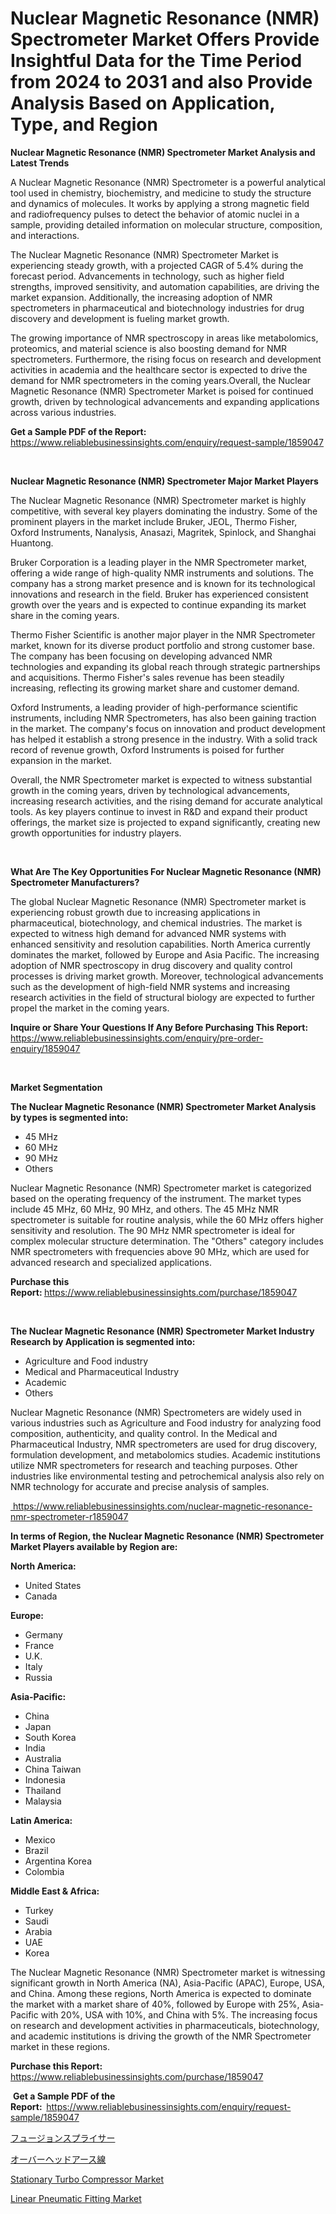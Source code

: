 <p><h1>Nuclear Magnetic Resonance (NMR) Spectrometer Market Offers Provide Insightful Data for the Time Period from 2024 to 2031 and also Provide Analysis Based on Application, Type, and Region</h1></p><p><strong>Nuclear Magnetic Resonance (NMR) Spectrometer Market Analysis and Latest Trends</strong></p>
<p><p>A Nuclear Magnetic Resonance (NMR) Spectrometer is a powerful analytical tool used in chemistry, biochemistry, and medicine to study the structure and dynamics of molecules. It works by applying a strong magnetic field and radiofrequency pulses to detect the behavior of atomic nuclei in a sample, providing detailed information on molecular structure, composition, and interactions.</p><p>The Nuclear Magnetic Resonance (NMR) Spectrometer Market is experiencing steady growth, with a projected CAGR of 5.4% during the forecast period. Advancements in technology, such as higher field strengths, improved sensitivity, and automation capabilities, are driving the market expansion. Additionally, the increasing adoption of NMR spectrometers in pharmaceutical and biotechnology industries for drug discovery and development is fueling market growth.</p><p>The growing importance of NMR spectroscopy in areas like metabolomics, proteomics, and material science is also boosting demand for NMR spectrometers. Furthermore, the rising focus on research and development activities in academia and the healthcare sector is expected to drive the demand for NMR spectrometers in the coming years.Overall, the Nuclear Magnetic Resonance (NMR) Spectrometer Market is poised for continued growth, driven by technological advancements and expanding applications across various industries.</p></p>
<p><strong>Get a Sample PDF of the Report:&nbsp;</strong> <a href="https://www.reliablebusinessinsights.com/enquiry/request-sample/1859047">https://www.reliablebusinessinsights.com/enquiry/request-sample/1859047</a></p>
<p>&nbsp;</p>
<p><strong>Nuclear Magnetic Resonance (NMR) Spectrometer Major Market Players</strong></p>
<p><p>The Nuclear Magnetic Resonance (NMR) Spectrometer market is highly competitive, with several key players dominating the industry. Some of the prominent players in the market include Bruker, JEOL, Thermo Fisher, Oxford Instruments, Nanalysis, Anasazi, Magritek, Spinlock, and Shanghai Huantong.</p><p>Bruker Corporation is a leading player in the NMR Spectrometer market, offering a wide range of high-quality NMR instruments and solutions. The company has a strong market presence and is known for its technological innovations and research in the field. Bruker has experienced consistent growth over the years and is expected to continue expanding its market share in the coming years.</p><p>Thermo Fisher Scientific is another major player in the NMR Spectrometer market, known for its diverse product portfolio and strong customer base. The company has been focusing on developing advanced NMR technologies and expanding its global reach through strategic partnerships and acquisitions. Thermo Fisher's sales revenue has been steadily increasing, reflecting its growing market share and customer demand.</p><p>Oxford Instruments, a leading provider of high-performance scientific instruments, including NMR Spectrometers, has also been gaining traction in the market. The company's focus on innovation and product development has helped it establish a strong presence in the industry. With a solid track record of revenue growth, Oxford Instruments is poised for further expansion in the market.</p><p>Overall, the NMR Spectrometer market is expected to witness substantial growth in the coming years, driven by technological advancements, increasing research activities, and the rising demand for accurate analytical tools. As key players continue to invest in R&D and expand their product offerings, the market size is projected to expand significantly, creating new growth opportunities for industry players.</p></p>
<p>&nbsp;</p>
<p><strong>What Are The Key Opportunities For Nuclear Magnetic Resonance (NMR) Spectrometer Manufacturers?</strong></p>
<p><p>The global Nuclear Magnetic Resonance (NMR) Spectrometer market is experiencing robust growth due to increasing applications in pharmaceutical, biotechnology, and chemical industries. The market is expected to witness high demand for advanced NMR systems with enhanced sensitivity and resolution capabilities. North America currently dominates the market, followed by Europe and Asia Pacific. The increasing adoption of NMR spectroscopy in drug discovery and quality control processes is driving market growth. Moreover, technological advancements such as the development of high-field NMR systems and increasing research activities in the field of structural biology are expected to further propel the market in the coming years.</p></p>
<p><strong>Inquire or Share Your Questions If Any Before Purchasing This Report:</strong> <a href="https://www.reliablebusinessinsights.com/enquiry/pre-order-enquiry/1859047">https://www.reliablebusinessinsights.com/enquiry/pre-order-enquiry/1859047</a></p>
<p>&nbsp;</p>
<p><strong>Market Segmentation</strong></p>
<p><strong>The Nuclear Magnetic Resonance (NMR) Spectrometer Market Analysis by types is segmented into:</strong></p>
<p><ul><li>45 MHz</li><li>60 MHz</li><li>90 MHz</li><li>Others</li></ul></p>
<p><p>Nuclear Magnetic Resonance (NMR) Spectrometer market is categorized based on the operating frequency of the instrument. The market types include 45 MHz, 60 MHz, 90 MHz, and others. The 45 MHz NMR spectrometer is suitable for routine analysis, while the 60 MHz offers higher sensitivity and resolution. The 90 MHz NMR spectrometer is ideal for complex molecular structure determination. The "Others" category includes NMR spectrometers with frequencies above 90 MHz, which are used for advanced research and specialized applications.</p></p>
<p><strong>Purchase this Report:&nbsp;</strong><a href="https://www.reliablebusinessinsights.com/purchase/1859047">https://www.reliablebusinessinsights.com/purchase/1859047</a></p>
<p>&nbsp;</p>
<p><strong>The Nuclear Magnetic Resonance (NMR) Spectrometer Market Industry Research by Application is segmented into:</strong></p>
<p><ul><li>Agriculture and Food industry</li><li>Medical and Pharmaceutical Industry</li><li>Academic</li><li>Others</li></ul></p>
<p><p>Nuclear Magnetic Resonance (NMR) Spectrometers are widely used in various industries such as Agriculture and Food industry for analyzing food composition, authenticity, and quality control. In the Medical and Pharmaceutical Industry, NMR spectrometers are used for drug discovery, formulation development, and metabolomics studies. Academic institutions utilize NMR spectrometers for research and teaching purposes. Other industries like environmental testing and petrochemical analysis also rely on NMR technology for accurate and precise analysis of samples.</p></p>
<p><a href="https://www.reliablebusinessinsights.com/nuclear-magnetic-resonance-nmr-spectrometer-r1859047">&nbsp;https://www.reliablebusinessinsights.com/nuclear-magnetic-resonance-nmr-spectrometer-r1859047</a></p>
<p><strong>In terms of Region, the Nuclear Magnetic Resonance (NMR) Spectrometer Market Players available by Region are:</strong></p>
<p>
    <p> <strong> North America: </strong>
        <ul>
            <li>United States</li>
            <li>Canada</li>
        </ul>
        </p> 
    <p> <strong> Europe: </strong>
        <ul>
            <li>Germany</li>
            <li>France</li>
            <li>U.K.</li>
            <li>Italy</li>
            <li>Russia</li>
        </ul>
        </p> 
    <p> <strong> Asia-Pacific: </strong>
        <ul>
            <li>China</li>
            <li>Japan</li>
            <li>South Korea</li>
            <li>India</li>
            <li>Australia</li>
            <li>China Taiwan</li>
            <li>Indonesia</li>
            <li>Thailand</li>
            <li>Malaysia</li>
        </ul>
        </p> 
    <p> <strong> Latin America: </strong>
        <ul>
            <li>Mexico</li>
            <li>Brazil</li>
            <li>Argentina Korea</li>
            <li>Colombia</li>
        </ul>
        </p> 
    <p> <strong> Middle East & Africa: </strong>
        <ul>
            <li>Turkey</li>
            <li>Saudi</li>
            <li>Arabia</li>
            <li>UAE</li>
            <li>Korea</li>
        </ul>
    </p>
    </p>
<p><p>The Nuclear Magnetic Resonance (NMR) Spectrometer market is witnessing significant growth in North America (NA), Asia-Pacific (APAC), Europe, USA, and China. Among these regions, North America is expected to dominate the market with a market share of 40%, followed by Europe with 25%, Asia-Pacific with 20%, USA with 10%, and China with 5%. The increasing focus on research and development activities in pharmaceuticals, biotechnology, and academic institutions is driving the growth of the NMR Spectrometer market in these regions.</p></p>
<p><strong>Purchase this Report: </strong><a href="https://www.reliablebusinessinsights.com/purchase/1859047">https://www.reliablebusinessinsights.com/purchase/1859047</a></p>
<p>&nbsp;<strong>Get a Sample PDF of the Report:&nbsp;&nbsp;</strong><a href="https://www.reliablebusinessinsights.com/enquiry/request-sample/1859047">https://www.reliablebusinessinsights.com/enquiry/request-sample/1859047</a></p>
<p><strong></strong></p>
<p><p><a href="https://github.com/dawson566/Market-Research-Report-List-2/blob/main/9615793169863.md">フュージョンスプライサー</a></p><p><a href="https://github.com/DeonBoer2023/Market-Research-Report-List-2/blob/main/7219712169864.md">オーバーヘッドアース線</a></p><p><a href="https://github.com/redneck06/Market-Research-Report-List-4/blob/main/stationary-turbo-compressor-market.md">Stationary Turbo Compressor Market</a></p><p><a href="https://github.com/peachesmcdowel1/Market-Research-Report-List-3/blob/main/linear-pneumatic-fitting-market.md">Linear Pneumatic Fitting Market</a></p></p>